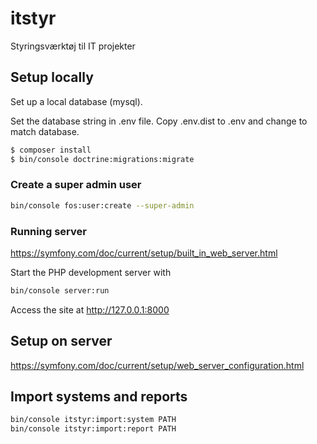 # itstyr
Styringsværktøj til IT projekter

## Setup locally
Set up a local database (mysql).

Set the database string in .env file. Copy .env.dist to .env and change to match database.

```sh
$ composer install
$ bin/console doctrine:migrations:migrate
```

### Create a super admin user
```sh
bin/console fos:user:create --super-admin
```

### Running server
https://symfony.com/doc/current/setup/built_in_web_server.html

Start the PHP development server with
```sh
bin/console server:run
```

Access the site at http://127.0.0.1:8000

## Setup on server
https://symfony.com/doc/current/setup/web_server_configuration.html

## Import systems and reports
```sh
bin/console itstyr:import:system PATH
bin/console itstyr:import:report PATH
```
